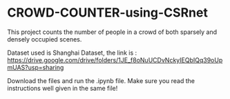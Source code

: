 # CROWD-COUNTER-using-CSRnet

This project counts the number of people in a crowd of both sparsely and densely occupied scenes.

Dataset used is Shanghai Dataset, the link is :  https://drive.google.com/drive/folders/1JE_f8oNuUCDvNckyIEQbIQq39oUpmUAS?usp=sharing

Download the files and run the .ipynb file. Make sure you read the instructions well given in the same file!
